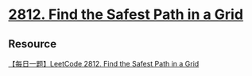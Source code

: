 # [2812. Find the Safest Path in a Grid](https://leetcode.com/problems/find-the-safest-path-in-a-grid/)

## Resource
[【每日一题】LeetCode 2812. Find the Safest Path in a Grid](https://www.youtube.com/watch?v=OjzQ6TmMh6k&ab_channel=HuifengGuan)